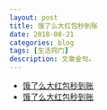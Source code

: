 ```yaml
---
layout: post
title: 饿了么大红包秒到账
date: 2018-08-21
categories: blog
tags: [生活窍门]
description: 文章金句。
---
```


- [饿了么大红包秒到账](http://www.lukou.com/userfeed/17180236)
- [饿了么大红包秒到账](http://www.lukou.com/userfeed/17236167)
